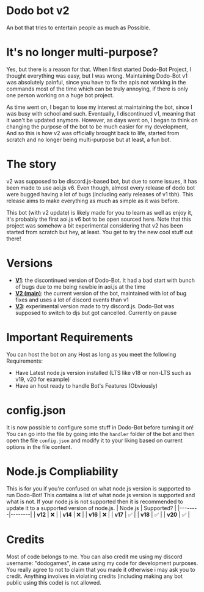 # Dodo bot v2
An bot that tries to entertain people as much as Possible.

# It's no longer multi-purpose?
Yes, but there is a reason for that. When I first started Dodo-Bot Project, I thought everything was easy, but I was wrong. Maintaining Dodo-Bot v1 was absolutely painful, since you have to fix the apis not working in the commands most of the time which can be truly annoying, if there is only one person working on a huge bot project. 

As time went on, I began to lose my interest at maintaining the bot, since I was busy with school and such. Eventually, I discontinued v1, meaning that it won't be updated anymore. However, as days went on, I began to think on changing the purpose of the bot to be much easier for my development, And so this is how v2 was officially brought back to life, started from scratch and no longer being multi-purpose but at least, a fun bot.

# The story
v2 was supposed to be discord.js-based bot, but due to some issues, it has been made to use aoi.js v6. Even though, almost every release of dodo bot were bugged having a lot of bugs (including early releases of v1 tbh). This release aims to make everything as much as simple as it was before. 

This bot (with v2 update) is likely made for you to learn as well as enjoy it, it's probably the first aoi.js v6 bot to be open sourced here. Note that this project was somehow a bit experimental considering that v2 has been started from scratch but hey, at least. You get to try the new cool stuff out there!
# Versions
* **[V1](https://github.com/DodoGames7/Dodo-Bot/tree/v1)**: the discontinued version of Dodo-Bot. It had a bad start with bunch of bugs due to me being newbie in aoi.js at the time
* **[V2 (main)](https://github.com/DodoGames7/Dodo-Bot/tree/v2)**: the current version of the bot, maintained with lot of bug fixes and uses a lot of discord events than v1
* **[V3](https://github.com/DodoGames7/Dodo-Bot/tree/v3)**: experimental version made to try discord.js. Dodo-Bot was supposed to switch to djs but got cancelled. Currently on pause
# Important Requirements
You can host the bot on any Host as long as you meet the following Requirements:
* Have Latest node.js version installed (LTS like v18 or non-LTS such as v19, v20 for example) 
* Have an host ready to handle Bot's Features (Obviously)


# config.json
It is now possible to configure some stuff in Dodo-Bot before turning it on! You can go into the file by going into the `handler` folder of the bot and then open the file `config.json` and modify it to your liking based on current options in the file content.
# Node.js Compliability
This is for you if you're confused on what node.js version is supported to run Dodo-Bot! This contains a list of what node.js version is supported and what is not. If your node.js is not supported then it is recommended to update it to a supported version of node.js.
| Node.js | Supported? | 
|--------|--------|
| **v12** | ❌ |
| **v14** | ❌ |
| **v16** | ❌ |
| **v17** | ✅ |
| **v18** | ✅ |
| **v20** | ✅ |

# Credits
Most of code belongs to me. You can also credit me using my discord username: "dodogames", in case using my code for development purposes. You really agree to not to claim that you made it otherwise i may ask you to credit. Anything involves in violating credits (including making any bot public using this code) is not allowed.
